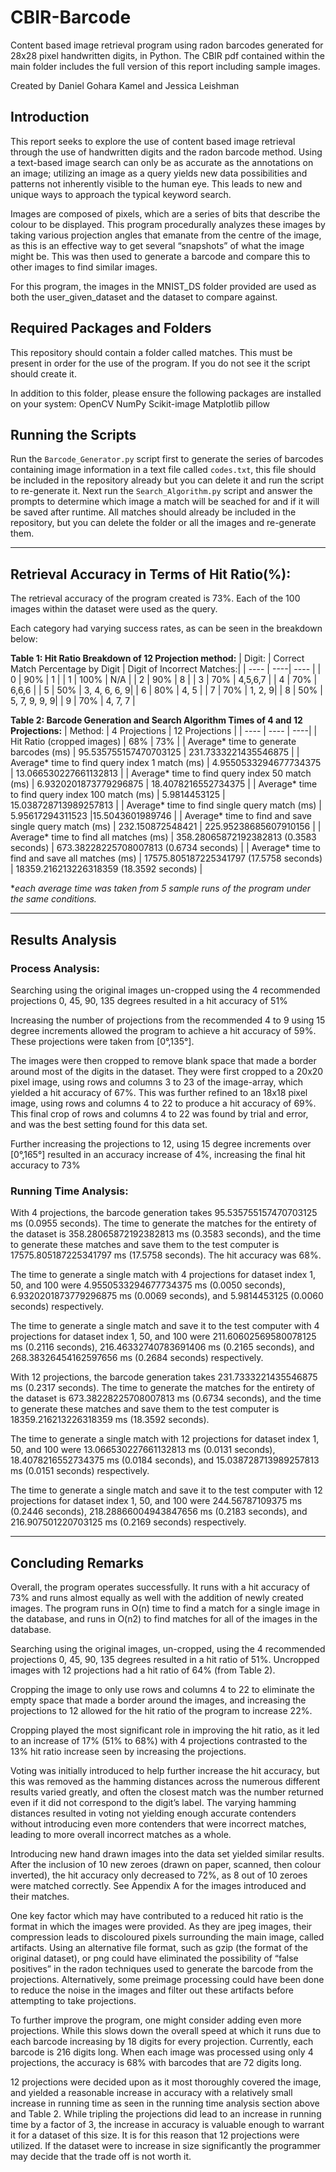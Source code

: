 # CBIR-Barcode

Content based image retrieval program using radon barcodes generated for 28x28 pixel handwritten digits, in Python.
The CBIR pdf contained within the main folder includes the full version of this report including sample images.

Created by Daniel Gohara Kamel and Jessica Leishman

## Introduction

This report seeks to explore the use of content based image retrieval through the use of handwritten digits and the radon barcode method. Using a text-based image search can only be as accurate as the annotations on an image; utilizing an image as a query yields new data possibilities and patterns not inherently visible to the human eye. This leads to new and unique ways to approach the typical keyword search.

Images are composed of pixels, which are a series of bits that describe the colour to be displayed. This program procedurally analyzes these images by taking various projection angles that emanate from the centre of the image, as this is an effective way to get several “snapshots” of what the image might be. This was then used to generate a barcode and compare this to other images to find similar images.

For this program, the images in the MNIST_DS folder provided are used as both the user_given_dataset and the dataset to compare against.

## Required Packages and Folders

This repository should contain a folder called matches. This must be present in order for the use of the program. If you do not see it the script should create it.

In addition to this folder, please ensure the following packages are installed on your system:
OpenCV
NumPy
Scikit-image
Matplotlib
pillow

## Running the Scripts

Run the `Barcode_Generator.py` script first to generate the series of barcodes containing image information in a text file called `codes.txt`, this file should be included in the repository already but you can delete it and run the script to re-generate it. Next run the `Search_Algorithm.py` script and answer the prompts to determine which image a match will be seached for and if it will be saved after runtime. All matches should already be included in the repository, but you can delete the folder or all the images and re-generate them.

---

## Retrieval Accuracy in Terms of Hit Ratio(%):

The retrieval accuracy of the program created is 73%. Each of the 100 images within the dataset were used as the query.

Each category had varying success rates, as can be seen in the breakdown below:

**Table 1: Hit Ratio Breakdown of 12 Projection method:**
| Digit: | Correct Match Percentage by Digit | Digit of Incorrect Matches:|
| ---- | ----| ---- |
| 0 | 90% | 1 |
| 1 | 100% | N/A |
| 2 | 90% | 8 |
| 3 | 70% | 4,5,6,7 |
| 4 | 70% | 6,6,6 |
| 5 | 50% | 3, 4, 6, 6, 9|
| 6 | 80% | 4, 5 |
| 7 | 70% | 1, 2, 9|
| 8 | 50% | 5, 7, 9, 9, 9|
| 9 | 70% | 4, 7, 7 |

**Table 2: Barcode Generation and Search Algorithm Times of 4 and 12 Projections:**
| Method: | 4 Projections | 12 Projections |
| ---- | ---- | ----|
| Hit Ratio (cropped images) | 68% | 73% |
| Average* time to generate barcodes (ms) | 95.535755157470703125 | 231.7333221435546875 |
| Average* time to find query index 1 match (ms) | 4.9550533294677734375 | 13.066530227661132813 |
| Average* time to find query index 50 match (ms) | 6.9320201873779296875 | 18.4078216552734375 |
| Average* time to find query index 100 match (ms) | 5.9814453125 | 15.038728713989257813 |
| Average* time to find single query match (ms) | 5.95617294311523 |15.5043601989746 |
| Average* time to find and save single query match (ms) | 232.150872548421 | 225.95238685607910156 |
| Average* time to find all matches (ms) | 358.28065872192382813 (0.3583 seconds) | 673.38228225708007813 (0.6734 seconds) |
| Average* time to find and save all matches (ms) | 17575.805187225341797 (17.5758 seconds) | 18359.216213226318359 (18.3592 seconds) |

\*_each average time was taken from 5 sample runs of the program under the same conditions._

---

## Results Analysis

### Process Analysis:

Searching using the original images un-cropped using the 4 recommended projections 0, 45, 90, 135 degrees resulted in a hit accuracy of 51%

Increasing the number of projections from the recommended 4 to 9 using 15 degree increments allowed the program to achieve a hit accuracy of 59%. These projections were taken from [0°,135°].

The images were then cropped to remove blank space that made a border around most of the digits in the dataset. They were first cropped to a 20x20 pixel image, using rows and columns 3 to 23 of the image-array, which yielded a hit accuracy of 67%. This was further refined to an 18x18 pixel image, using rows and columns 4 to 22 to produce a hit accuracy of 69%. This final crop of rows and columns 4 to 22 was found by trial and error, and was the best setting found for this data set.

Further increasing the projections to 12, using 15 degree increments over [0°,165°] resulted in an accuracy increase of 4%, increasing the final hit accuracy to 73%

### Running Time Analysis:

With 4 projections, the barcode generation takes 95.535755157470703125 ms (0.0955 seconds). The time to generate the matches for the entirety of the dataset is 358.28065872192382813 ms (0.3583 seconds), and the time to generate these matches and save them to the test computer is 17575.805187225341797 ms (17.5758 seconds).
The hit accuracy was 68%.

The time to generate a single match with 4 projections for dataset index 1, 50, and 100 were 4.9550533294677734375 ms (0.0050 seconds), 6.9320201873779296875 ms (0.0069 seconds), and 5.9814453125 (0.0060 seconds) respectively.

The time to generate a single match and save it to the test computer with 4 projections for dataset index 1, 50, and 100 were 211.60602569580078125 ms (0.2116 seconds), 216.46332740783691406 ms (0.2165 seconds), and 268.38326454162597656 ms (0.2684 seconds) respectively.

With 12 projections, the barcode generation takes 231.7333221435546875 ms (0.2317 seconds). The time to generate the matches for the entirety of the dataset is 673.38228225708007813 ms (0.6734 seconds), and the time to generate these matches and save them to the test computer is 18359.216213226318359 ms (18.3592 seconds).

The time to generate a single match with 12 projections for dataset index 1, 50, and 100 were 13.066530227661132813 ms (0.0131 seconds), 18.4078216552734375 ms (0.0184 seconds), and 15.038728713989257813 ms (0.0151 seconds) respectively.

The time to generate a single match and save it to the test computer with 12 projections for dataset index 1, 50, and 100 were 244.56787109375 ms (0.2446 seconds), 218.28866004943847656 ms (0.2183 seconds), and 216.907501220703125 ms (0.2169 seconds) respectively.

---

## Concluding Remarks

Overall, the program operates successfully. It runs with a hit accuracy of 73% and runs almost equally as well with the addition of newly created images. The program runs in O(n) time to find a match for a single image in the database, and runs in O(n2) to find matches for all of the images in the database.

Searching using the original images, un-cropped, using the 4 recommended projections 0, 45, 90, 135 degrees resulted in a hit ratio of 51%. Uncropped images with 12 projections had a hit ratio of 64% (from Table 2).

Cropping the image to only use rows and columns 4 to 22 to eliminate the empty space that made a border around the images, and increasing the projections to 12 allowed for the hit ratio of the program to increase 22%.

Cropping played the most significant role in improving the hit ratio, as it led to an increase of 17% (51% to 68%) with 4 projections contrasted to the 13% hit ratio increase seen by increasing the projections.

Voting was initially introduced to help further increase the hit accuracy, but this was removed as the hamming distances across the numerous different results varied greatly, and often the closest match was the number returned even if it did not correspond to the digit’s label. The varying hamming distances resulted in voting not yielding enough accurate contenders without introducing even more contenders that were incorrect matches, leading to more overall incorrect matches as a whole.

Introducing new hand drawn images into the data set yielded similar results. After the inclusion of 10 new zeroes (drawn on paper, scanned, then colour inverted), the hit accuracy only decreased to 72%, as 8 out of 10 zeroes were matched correctly. See Appendix A for the images introduced and their matches.

One key factor which may have contributed to a reduced hit ratio is the format in which the images were provided. As they are jpeg images, their compression leads to discoloured pixels surrounding the main image, called artifacts. Using an alternative file format, such as gzip (the format of the original dataset), or png could have eliminated the possibility of “false positives” in the radon techniques used to generate the barcode from the projections. Alternatively, some preimage processing could have been done to reduce the noise in the images and filter out these artifacts before attempting to take projections.

To further improve the program, one might consider adding even more projections. While this slows down the overall speed at which it runs due to each barcode increasing by 18 digits for every projection. Currently, each barcode is 216 digits long. When each image was processed using only 4 projections, the accuracy is 68% with barcodes that are 72 digits long.

12 projections were decided upon as it most thoroughly covered the image, and yielded a reasonable increase in accuracy with a relatively small increase in running time as seen in the running time analysis section above and Table 2. While tripling the projections did lead to an increase in running time by a factor of 3, the increase in accuracy is valuable enough to warrant it for a dataset of this size. It is for this reason that 12 projections were utilized. If the dataset were to increase in size significantly the programmer may decide that the trade off is not worth it.
